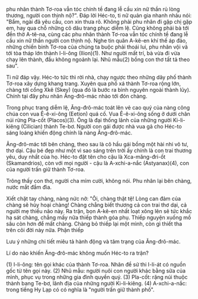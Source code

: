 phu nhân thành Tơ-roa vẫn tóc chính tề đang lễ cầu xin nữ thần rủ lòng thương, người con thịnh nộ?". Đáp lời Héc-to, ti nữ quản gia nhanh nhảu nói: "Bẩm, ngài đã yêu cầu, con xin thưa rõ. Không phải phu nhân đi gặp chị gặp em, hay qua chỗ những cô dâu trang phục diễm lệ. Cũng không phải bà tới đền thờ A-tê-na, cùng các phu nhân thành Tơ-roa vẫn tóc chính tề đang lễ cầu xin nữ thần người con thịnh nộ. Nghe tin quân A-kê-en khí thế áp đảo, những chiến binh Tơ-roa của chúng ta buộc phải thoái lui, phu nhân vội vã tới tòa tháp lớn thành I-li-ông (Ilion)(1). Như người mất trí, bà vừa đi vừa chạy lên thành, đầu không ngoảnh lại. Nhũ mẫu(2) bồng con thơ tất tả theo sau".

Ti nữ đáp vậy. Héc-to tức thì rời nhà, chạy ngược theo những dãy phố thành Tơ-roa xây dựng khang trang. Xuyên qua phố xá thành Tơ-roa rộng lớn, chàng tới cổng Xkê (Skey) (qua đó là bước ra bình nguyên ngoài thành lũy). Chính tại đây phu nhân Ăng-đrô-mác nhào tới đón chàng.

Trong phục trang diễm lệ, Ăng-đrô-mác toát lên vẻ cao quý của nàng công chúa con vua Ê-ê-xi-ông (Eetion) quá cố. Vua Ê-ê-xi-ông sống ở dưới chân núi rừng Pla-cốt (Placos)(3). Ông là đại thống lãnh của những người Ki-li-kiêng (Cilician) thành Te-bơ. Người con gái được nhà vua gả cho Héc-to sáng loáng khiến động chính là nàng Ăng-đrô-mác.

Ăng-đrô-mác tới bên chàng, theo sau là cô hầu gái bồng một hài nhi vô tư, thơ dại. Cậu bé đẹp như một vì sao sáng trên trời ấy chính là con trai thương yêu, duy nhất của họ. Héc-to đặt tên cho cậu là Xca-măng-đri-ốt (Skamandrios), còn với mọi người - cậu là A-xchi-a-nắc (Astyanax)(4), con của người trấn giữ thành Tơ-roa.

Trông thấy con thơ, người cha mỉm cười, không nói. Phu nhân lại bên chàng, nước mắt đầm đìa.

Xiết chặt tay chàng, nàng nức nở: "Ôi, chàng thật tệ! Lòng can đảm của chàng sẽ hủy hoại chàng! Chàng chẳng biết thương cả con trai thơ dại, cả người mẹ thiếu não này. Ra trận, bọn A-kê-en nhất loạt xông lên sẽ tức khắc hạ sát chàng, chẳng mấy nữa thiếp thành góa phụ. Thiếp nguyện xuống mồ sâu còn hơn để mất chàng. Chàng bỏ thiếp lại một mình, còn gì thiết tha trên cõi đời này nữa. Phận thiếp

Lưu ý những chi tiết miêu tả hành động và tâm trạng của Ăng-đrô-mác.

Lí do nào khiến Ăng-đrô-mác không muốn Héc-to ra trận?

(1) I-li-ông: tên gọi khác của thành Tơ-roa. Nhân đề sử thi I-li-át có nguồn gốc từ tên gọi này.
(2) Nhũ mẫu: người nuôi con người khác bằng sữa của mình, phục vụ trong những gia đình quyền quý.
(3) Pla-cốt: rặng núi thuộc thành bang Te-bơ, lãnh địa của những người Ki-li-kiêng.
(4) A-xchi-a-nắc: trong tiếng Hy Lạp có có nghĩa là "người trấn giữ thành phố".